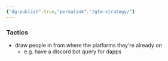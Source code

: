 ```yaml
---
{"dg-publish":true,"permalink":"/gtm-strategy/"}
---
```


### Tactics
- draw people in from where the platforms they're already on
	- e.g. have a discord bot query for dapps